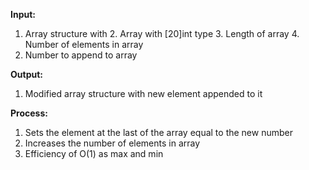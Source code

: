 **Input:**
1. Array structure with
   2. Array with [20]int type
   3. Length of array
   4. Number of elements in array
5. Number to append to array

**Output:**
1. Modified array structure with new element appended to it

**Process:**
1. Sets the element at the last of the array equal to the new number
2. Increases the number of elements in array
3. Efficiency of O(1) as max and min